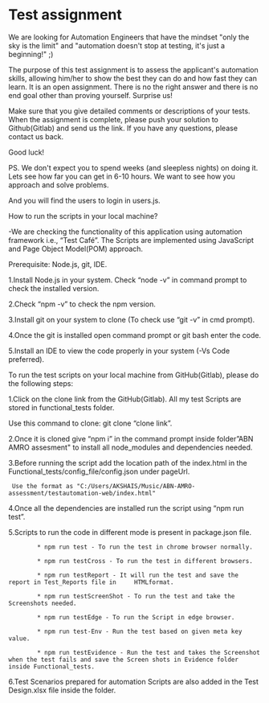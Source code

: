 # Test assignment
We are looking for Automation Engineers that have the mindset "only the sky is the limit"
and "automation doesn't stop at testing, it's just a beginning!" ;)

The purpose of this test assignment is to assess the applicant's automation skills, allowing him/her to show the best they can do and how fast they can learn.
It is an open assignment. There is no the right answer and there is no end goal other than proving yourself. Surprise us!

Make sure that you give detailed comments or descriptions of your tests.
When the assignment is complete, please push your solution to Github(Gitlab) and send us the link.
If you have any questions, please contact us back.

Good luck!

PS. We don't expect you to spend weeks (and sleepless nights) on doing it. Lets see how far you can get in 6-10 hours. We want to see how you approach and solve problems.

And you will find the users to login in users.js.

How to run the scripts in your local machine?

-We are checking the functionality of this application using automation framework i.e., “Test Café”. The Scripts are implemented using JavaScript and Page Object Model(POM) approach.

Prerequisite: Node.js, git, IDE.

1.Install Node.js in your system. Check “node -v” in command prompt to check the installed version.

2.Check “npm -v” to check the npm version.

3.Install git on your system to clone (To check use “git -v” in cmd prompt).

4.Once the git is installed open command prompt or git bash enter the code.

5.Install an IDE to view the code properly in your system (-Vs Code preferred).

To run the test scripts on your local machine from GitHub(Gitlab), please do the following steps:

1.Click on the clone link from the GitHub(Gitlab). All my test Scripts are stored in functional_tests folder.

  Use this command to clone: git clone “clone link”.

2.Once it is cloned give “npm i” in the command prompt inside folder”ABN AMRO assesment" to install all node_modules and dependencies needed.

3.Before running the script add the location path of the index.html in the Functional_tests/config_file/config.json under pageUrl.

     Use the format as "C:/Users/AKSHAIS/Music/ABN-AMRO-assessment/testautomation-web/index.html"
     
4.Once all the dependencies are installed run the script using “npm run test”.

5.Scripts to run the code in different mode is present in package.json file. 
            
            * npm run test - To run the test in chrome browser normally.

            * npm run testCross - To run the test in different browsers.

            * npm run testReport - It will run the test and save the report in Test_Reports file in     HTMLformat.

            * npm run testScreenShot - To run the test and take the Screenshots needed.

            * npm run testEdge - To run the Script in edge browser.

            * npm run test-Env - Run the test based on given meta key value.

            * npm run testEvidence - Run the test and takes the Screenshot when the test fails and save the Screen shots in Evidence folder inside Functional_tests.
 
6.Test Scenarios prepared for automation Scripts are also added in the Test Design.xlsx file inside the folder.